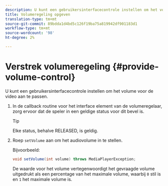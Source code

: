 ```yaml
---
description: U kunt een gebruikersinterfacecontrole instellen om het volume voor de video aan te passen.
title: Volumeregeling opgeven
translation-type: tm+mt
source-git-commit: 89bdda1d4bd5c126f19ba75a819942df901183d1
workflow-type: tm+mt
source-wordcount: '98'
ht-degree: 2%

---
```



# Verstrek volumeregeling {#provide-volume-control}

U kunt een gebruikersinterfacecontrole instellen om het volume voor de video aan te passen.

1. In de callback routine voor het interface element van de volumeregelaar, zorg ervoor dat de speler in een geldige status voor dit bevel is.

   >[!TIP]
   >
   >Elke status, behalve RELEASED, is geldig.

1. Roep `setVolume` aan om het audiovolume in te stellen.

   Bijvoorbeeld:

   ```java
   void setVolume(int volume) throws MediaPlayerException;
   ```

   De waarde voor het volume vertegenwoordigt het gevraagde volume uitgedrukt als een percentage van het maximale volume, waarbij `0` stil is en `1` het maximale volume is.

